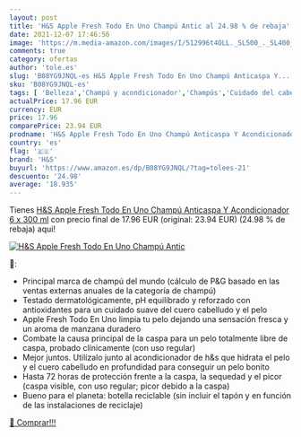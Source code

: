 ```yaml
---
layout: post
title: 'H&S Apple Fresh Todo En Uno Champú Antic al 24.98 % de rebaja'
date: 2021-12-07 17:46:56
image: 'https://m.media-amazon.com/images/I/512996t4OLL._SL500_._SL400_.jpg'
comments: true
category: ofertas
author: 'tole.es'
slug: 'B08YG9JNQL-es H&S Apple Fresh Todo En Uno Champú Anticaspa Y...'
sku: 'B08YG9JNQL-es'
tags: [ 'Belleza','Champú y acondicionador','Champús','Cuidado del cabello','apple','h&s', ]
actualPrice: 17.96 EUR
currency: EUR
price: 17.96
comparePrice: 23.94 EUR
prodname: 'H&S Apple Fresh Todo En Uno Champú Anticaspa Y Acondicionador  6 x 300 ml'
country: 'es'
flag: '🇪🇸'
brand: 'H&S'
buyurl: 'https://www.amazon.es/dp/B08YG9JNQL/?tag=tolees-21'
descuento: '24.98'
average: '18.935'
---
```


Tienes [H&S Apple Fresh Todo En Uno Champú Anticaspa Y Acondicionador  6 x 300 ml](https://www.amazon.es/dp/B08YG9JNQL/?tag=tolees-21) con precio final de  17.96 EUR (original: 23.94 EUR) (24.98 %  de rebaja) aqui!

[![H&S Apple Fresh Todo En Uno Champú Antic](https://m.media-amazon.com/images/I/512996t4OLL._SL500_._SL400_.jpg)](https://www.amazon.es/dp/B08YG9JNQL/?tag=tolees-21)

🔎:

- Principal marca de champú del mundo (cálculo de P&G basado en las ventas externas anuales de la categoría de champú)
- Testado dermatológicamente, pH equilibrado y reforzado con antioxidantes para un cuidado suave del cuero cabelludo y el pelo
- Apple Fresh Todo En Uno limpia tu pelo dejando una sensación fresca y un aroma de manzana duradero
- Combate la causa principal de la caspa para un pelo totalmente libre de caspa, probado clínicamente (con uso regular)
- Mejor juntos. Utilízalo junto al acondicionador de h&s que hidrata el pelo y el cuero cabelludo en profundidad para conseguir un pelo bonito
- Hasta 72 horas de protección frente a la caspa, la sequedad y el picor (caspa visible, con uso regular; picor debido a la caspa)
- Bueno para el planeta: botella reciclable (sin incluir el tapón y en función de las instalaciones de reciclaje)

[🛒 Comprar!!!](https://www.amazon.es/dp/B08YG9JNQL/?tag=tolees-21)
